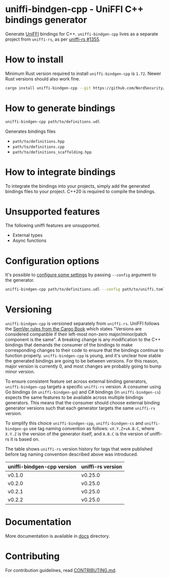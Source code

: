 # uniffi-bindgen-cpp - UniFFI C++ bindings generator

Generate [UniFFI](https://github.com/mozilla/uniffi-rs) bindings for C++. `uniffi-bindgen-cpp` lives
as a separate project from `uniffi-rs`, as per
[uniffi-rs #1355](https://github.com/mozilla/uniffi-rs/issues/1355).

# How to install

Minimum Rust version required to install `uniffi-bindgen-cpp` is `1.72`.
Newer Rust versions should also work fine.

```bash
cargo install uniffi-bindgen-cpp --git https://github.com/NordSecurity/uniffi-bindgen-cpp --tag v0.2.2+v0.25.0
```

# How to generate bindings

```bash
uniffi-bindgen-cpp path/to/definitions.udl
```

Generates bindings files

* `path/to/definitions.hpp`
* `path/to/definitions.cpp`
* `path/to/definitions_scaffolding.hpp`

# How to integrate bindings

To integrate the bindings into your projects, simply add the generated bindings files to your project.
C++20 is required to compile the bindings.

# Unsupported features

The following uniffi features are unsupported.

* External types
* Async functions

# Configuration options

It's possible to [configure some settings](docs/CONFIGURATION.md) by passing `--config`
argument to the generator.

```bash
uniffi-bindgen-cpp path/to/definitions.udl --config path/to/uniffi.toml
```

# Versioning

`uniffi-bindgen-cpp` is versioned separately from `uniffi-rs`. UniFFI follows the [SemVer rules from
the Cargo Book](https://doc.rust-lang.org/cargo/reference/resolver.html#semver-compatibility)
which states "Versions are considered compatible if their left-most non-zero
major/minor/patch component is the same". A breaking change is any modification to the C++ bindings
that demands the consumer of the bindings to make corresponding changes to their code to ensure that
the bindings continue to function properly. `uniffi-bindgen-cpp` is young, and it's unclear how stable
the generated bindings are going to be between versions. For this reason, major version is currently
0, and most changes are probably going to bump minor version.

To ensure consistent feature set across external binding generators, `uniffi-bindgen-cpp` targets
a specific `uniffi-rs` version. A consumer using Go bindings (in `uniffi-bindgen-go`) and C#
bindings (in `uniffi-bindgen-cs`) expects the same features to be available across multiple bindings
generators. This means that the consumer should choose external binding generator versions such that
each generator targets the same `uniffi-rs` version.

To simplify this choice `uniffi-bindgen-cpp`, `uniffi-bindgen-cs` and `uniffi-bindgen-go` use tag naming convention
as follows: `vX.Y.Z+vA.B.C`, where `X.Y.Z` is the version of the generator itself, and `A.B.C` is
the version of uniffi-rs it is based on.

The table shows `uniffi-rs` version history for tags that were published before tag naming convention described above was introduced.

| uniffi-bindgen-cpp version                | uniffi-rs version                                |
|------------------------------------------|--------------------------------------------------|
| v0.1.0                                   | v0.25.0                                          |
| v0.2.0                                   | v0.25.0                                          |
| v0.2.1                                   | v0.25.0                                          |
| v0.2.2                                   | v0.25.0                                          |

# Documentation

More documentation is available in [docs](docs) directory.

# Contributing

For contribution guidelines, read [CONTRIBUTING.md](CONTRIBUTING.md).
